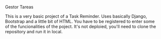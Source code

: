 Gestor Tareas


This is a very basic project of a Task Reminder. 
Uses basically Django, Bootstrap and a little bit of HTML.
You have to be registered to enter some of the funcionalities of the poject.
It's not deploied, you'll need to clone the repository and run it in local.
